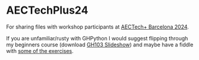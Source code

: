 # AECTechPlus24
For sharing files with workshop participants at [AECTech+ Barcelona 2024](https://www.aectech.us/aectech-barcelona).

If you are unfamiliar/rusty with GHPython I would suggest flipping through my beginners course (download [GH103 Slideshow](https://andersholdendeleuran.com/211103_Grasshopper103_CPH_Redacted.pdf)) and maybe have a fiddle with [some of the exercises](https://github.com/AndersDeleuran/AECTechPlus24/tree/main/GH103_Exercises).
